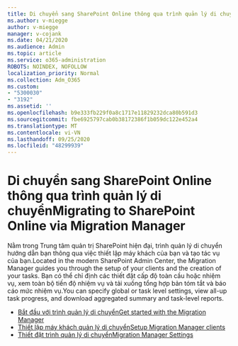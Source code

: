 ```yaml
---
title: Di chuyển sang SharePoint Online thông qua trình quản lý di chuyển
ms.author: v-miegge
author: v-miegge
manager: v-cojank
ms.date: 04/21/2020
ms.audience: Admin
ms.topic: article
ms.service: o365-administration
ROBOTS: NOINDEX, NOFOLLOW
localization_priority: Normal
ms.collection: Adm_O365
ms.custom:
- "5300030"
- "3192"
ms.assetid: ''
ms.openlocfilehash: b9e333fb229f0a8c1717e11829232dca80b591d3
ms.sourcegitcommit: fbe6925797cab0b38172386f1b059dc122e452a4
ms.translationtype: MT
ms.contentlocale: vi-VN
ms.lasthandoff: 09/25/2020
ms.locfileid: "48299939"
---
```

# <a name="migrating-to-sharepoint-online-via-migration-manager"></a><span data-ttu-id="1be15-102">Di chuyển sang SharePoint Online thông qua trình quản lý di chuyển</span><span class="sxs-lookup"><span data-stu-id="1be15-102">Migrating to SharePoint Online via Migration Manager</span></span>

<span data-ttu-id="1be15-103">Nằm trong Trung tâm quản trị SharePoint hiện đại, trình quản lý di chuyển hướng dẫn bạn thông qua việc thiết lập máy khách của bạn và tạo tác vụ của bạn.</span><span class="sxs-lookup"><span data-stu-id="1be15-103">Located in the modern SharePoint Admin Center, the Migration Manager guides you through the setup of your clients and the creation of your tasks.</span></span> <span data-ttu-id="1be15-104">Bạn có thể chỉ định các thiết đặt cấp độ toàn cầu hoặc nhiệm vụ, xem toàn bộ tiến độ nhiệm vụ và tải xuống tổng hợp bản tóm tắt và báo cáo mức nhiệm vụ.</span><span class="sxs-lookup"><span data-stu-id="1be15-104">You can specify global or task level settings, view all-up task progress, and download aggregated summary and task-level reports.</span></span>

* [<span data-ttu-id="1be15-105">Bắt đầu với trình quản lý di chuyển</span><span class="sxs-lookup"><span data-stu-id="1be15-105">Get started with the Migration Manager</span></span>](https://docs.microsoft.com/sharepointmigration/mm-get-started)
* [<span data-ttu-id="1be15-106">Thiết lập máy khách quản lý di chuyển</span><span class="sxs-lookup"><span data-stu-id="1be15-106">Setup Migration Manager clients</span></span>](https://docs.microsoft.com/sharepointmigration/mm-setup-clients)
* [<span data-ttu-id="1be15-107">Thiết đặt trình quản lý di chuyển</span><span class="sxs-lookup"><span data-stu-id="1be15-107">Migration Manager Settings</span></span>](https://docs.microsoft.com/sharepointmigration/mm-settings)
